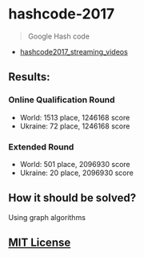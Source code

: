 # hashcode-2017

> Google Hash code

- [hashcode2017_streaming_videos](hashcode2017_streaming_videos.pdf)

## Results:

### Online Qualification Round

- World: 1513 place, 1246168 score
- Ukraine: 72 place, 1246168 score

### Extended Round

- World: 501 place, 2096930 score
- Ukraine: 20 place, 2096930 score

## How it should be solved?

Using graph algorithms

## [MIT License](LICENSE)
